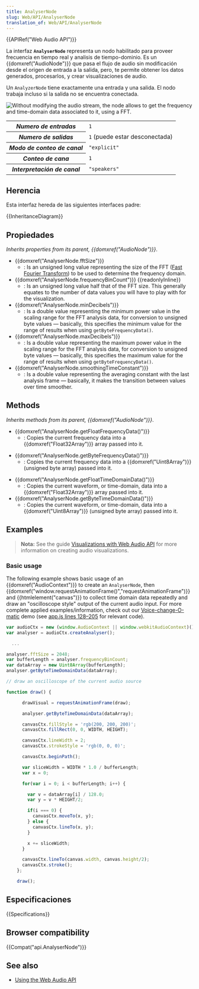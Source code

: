 ```yaml
---
title: AnalyserNode
slug: Web/API/AnalyserNode
translation_of: Web/API/AnalyserNode
---
```


{{APIRef("Web Audio API")}}

La interfaz **`AnalyserNode`** representa un nodo habilitado para proveer frecuencia en tiempo real y analisis de tiempo-dominio. Es un {{domxref("AudioNode")}} que pasa el flujo de audio sin modificación desde el origen de entrada a la salida, pero, te permite obtener los datos generados, procesarlos, y crear visualizaciones de audio.

Un `AnalyzerNode` tiene exactamente una entrada y una salida. El nodo trabaja incluso si la salida no se encuentra conectada.

![Without modifying the audio stream, the node allows to get the frequency and time-domain data associated to it, using a FFT.](https://mdn.mozillademos.org/files/9707/WebAudioFFT.png)

<table class="properties">
  <tbody>
    <tr>
      <th scope="row"><dfn>Numero de entradas</dfn></th>
      <td><code>1</code></td>
    </tr>
    <tr>
      <th scope="row"><dfn>Numero de salidas</dfn></th>
      <td><code>1</code> (puede estar desconectada)</td>
    </tr>
    <tr>
      <th scope="row"><dfn>Modo de conteo de canal</dfn></th>
      <td><code>"explicit"</code></td>
    </tr>
    <tr>
      <th scope="row"><dfn>Conteo de cana</dfn></th>
      <td><code>1</code></td>
    </tr>
    <tr>
      <th scope="row"><dfn>Interpretación de canal</dfn></th>
      <td><code>"speakers"</code></td>
    </tr>
  </tbody>
</table>

## Herencia

Esta interfaz hereda de las siguientes interfaces padre:

{{InheritanceDiagram}}

## Propiedades

_Inherits properties from its parent,_ _{{domxref("AudioNode")}}_.

- {{domxref("AnalyserNode.fftSize")}}
  - : Is an unsigned long value representing the size of the FFT ([Fast Fourier Transform](http://en.wikipedia.org/wiki/Fast_Fourier_transform)) to be used to determine the frequency domain.
- {{domxref("AnalyserNode.frequencyBinCount")}} {{readonlyInline}}
  - : Is an unsigned long value half that of the FFT size. This generally equates to the number of data values you will have to play with for the visualization.
- {{domxref("AnalyserNode.minDecibels")}}
  - : Is a double value representing the minimum power value in the scaling range for the FFT analysis data, for conversion to unsigned byte values — basically, this specifies the minimum value for the range of results when using `getByteFrequencyData()`.
- {{domxref("AnalyserNode.maxDecibels")}}
  - : Is a double value representing the maximum power value in the scaling range for the FFT analysis data, for conversion to unsigned byte values — basically, this specifies the maximum value for the range of results when using `getByteFrequencyData()`.
- {{domxref("AnalyserNode.smoothingTimeConstant")}}
  - : Is a double value representing the averaging constant with the last analysis frame — basically, it makes the transition between values over time smoother.

## Methods

_Inherits methods from its parent,_ _{{domxref("AudioNode")}}_.

- {{domxref("AnalyserNode.getFloatFrequencyData()")}}
  - : Copies the current frequency data into a {{domxref("Float32Array")}} array passed into it.

<!---->

- {{domxref("AnalyserNode.getByteFrequencyData()")}}
  - : Copies the current frequency data into a {{domxref("Uint8Array")}} (unsigned byte array) passed into it.

<!---->

- {{domxref("AnalyserNode.getFloatTimeDomainData()")}}
  - : Copies the current waveform, or time-domain, data into a {{domxref("Float32Array")}} array passed into it.
- {{domxref("AnalyserNode.getByteTimeDomainData()")}}
  - : Copies the current waveform, or time-domain, data into a {{domxref("Uint8Array")}} (unsigned byte array) passed into it.

## Examples

> **Nota:** See the guide [Visualizations with Web Audio API](/es/docs/Web/API/Web_Audio_API/Visualizations_with_Web_Audio_API) for more information on creating audio visualizations.

### Basic usage

The following example shows basic usage of an {{domxref("AudioContext")}} to create an `AnalyserNode`, then {{domxref("window.requestAnimationFrame()","requestAnimationFrame")}} and {{htmlelement("canvas")}} to collect time domain data repeatedly and draw an "oscilloscope style" output of the current audio input. For more complete applied examples/information, check out our [Voice-change-O-matic](http://mdn.github.io/voice-change-o-matic/) demo (see [app.js lines 128–205](https://github.com/mdn/voice-change-o-matic/blob/gh-pages/scripts/app.js#L128-L205) for relevant code).

```js
var audioCtx = new (window.AudioContext || window.webkitAudioContext)();
var analyser = audioCtx.createAnalyser();

  ...

analyser.fftSize = 2048;
var bufferLength = analyser.frequencyBinCount;
var dataArray = new Uint8Array(bufferLength);
analyser.getByteTimeDomainData(dataArray);

// draw an oscilloscope of the current audio source

function draw() {

      drawVisual = requestAnimationFrame(draw);

      analyser.getByteTimeDomainData(dataArray);

      canvasCtx.fillStyle = 'rgb(200, 200, 200)';
      canvasCtx.fillRect(0, 0, WIDTH, HEIGHT);

      canvasCtx.lineWidth = 2;
      canvasCtx.strokeStyle = 'rgb(0, 0, 0)';

      canvasCtx.beginPath();

      var sliceWidth = WIDTH * 1.0 / bufferLength;
      var x = 0;

      for(var i = 0; i < bufferLength; i++) {

        var v = dataArray[i] / 128.0;
        var y = v * HEIGHT/2;

        if(i === 0) {
          canvasCtx.moveTo(x, y);
        } else {
          canvasCtx.lineTo(x, y);
        }

        x += sliceWidth;
      }

      canvasCtx.lineTo(canvas.width, canvas.height/2);
      canvasCtx.stroke();
    };

    draw();
```

## Especificaciones

{{Specifications}}

## Browser compatibility

{{Compat("api.AnalyserNode")}}

## See also

- [Using the Web Audio API](/es/docs/Web_Audio_API/Using_Web_Audio_API)
